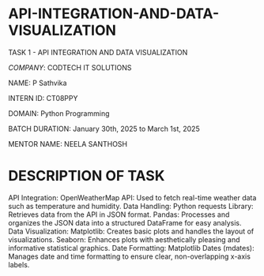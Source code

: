 # API-INTEGRATION-AND-DATA-VISUALIZATION
TASK 1 - API INTEGRATION AND DATA VISUALIZATION

*COMPANY*: CODTECH IT SOLUTIONS

NAME: P Sathvika

INTERN ID: CT08PPY

DOMAIN: Python Programming

BATCH DURATION: January 30th, 2025 to March 1st, 2025

MENTOR NAME: NEELA SANTHOSH

# DESCRIPTION OF TASK
API Integration:
OpenWeatherMap API: Used to fetch real-time weather data such as temperature and humidity.
Data Handling:
Python requests Library: Retrieves data from the API in JSON format.
Pandas: Processes and organizes the JSON data into a structured DataFrame for easy analysis.
Data Visualization:
Matplotlib: Creates basic plots and handles the layout of visualizations.
Seaborn: Enhances plots with aesthetically pleasing and informative statistical graphics.
Date Formatting:
Matplotlib Dates (mdates): Manages date and time formatting to ensure clear, non-overlapping x-axis labels.

